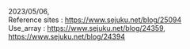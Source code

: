 2023/05/06, <br>
Reference sites : https://www.sejuku.net/blog/25094 <br>
Use_array : https://www.sejuku.net/blog/24359, https://www.sejuku.net/blog/24394 <br>
